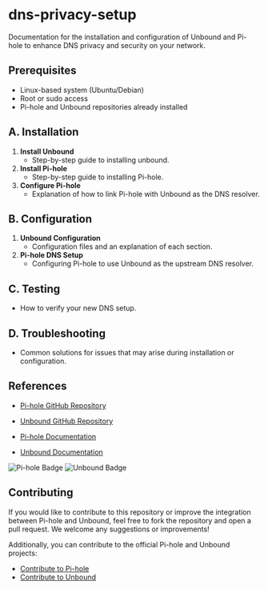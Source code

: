 # dns-privacy-setup
Documentation for the installation and configuration of Unbound and Pi-hole to enhance DNS privacy and security on your network.

## Prerequisites
- Linux-based system (Ubuntu/Debian)
- Root or sudo access
- Pi-hole and Unbound repositories already installed

## A. Installation
1. **Install Unbound**
   - Step-by-step guide to installing unbound.
2. **Install Pi-hole**
   - Step-by-step guide to installing Pi-hole.
3. **Configure Pi-hole**
   - Explanation of how to link Pi-hole with Unbound as the DNS resolver.

## B. Configuration
1. **Unbound Configuration**
   - Configuration files and an explanation of each section.
2. **Pi-hole DNS Setup**
   - Configuring Pi-hole to use Unbound as the upstream DNS resolver.

## C. Testing
- How to verify your new DNS setup.

## D. Troubleshooting
- Common solutions for issues that may arise during installation or configuration.





## References
- [Pi-hole GitHub Repository](https://github.com/pi-hole/pi-hole)
- [Unbound GitHub Repository](https://github.com/NLnetLabs/unbound)

- [Pi-hole Documentation](https://docs.pi-hole.net/)
- [Unbound Documentation](https://nlnetlabs.nl/projects/unbound/about/)

![Pi-hole Badge](https://img.shields.io/github/stars/pi-hole/pi-hole?style=social)
![Unbound Badge](https://img.shields.io/github/stars/NLnetLabs/unbound?style=social)


## Contributing
If you would like to contribute to this repository or improve the integration between Pi-hole and Unbound, feel free to fork the repository and open a pull request. We welcome any suggestions or improvements!

Additionally, you can contribute to the official Pi-hole and Unbound projects:
- [Contribute to Pi-hole](https://github.com/pi-hole/pi-hole/blob/master/CONTRIBUTING.md)
- [Contribute to Unbound](https://github.com/NLnetLabs/unbound/blob/master/CONTRIBUTING.md)
